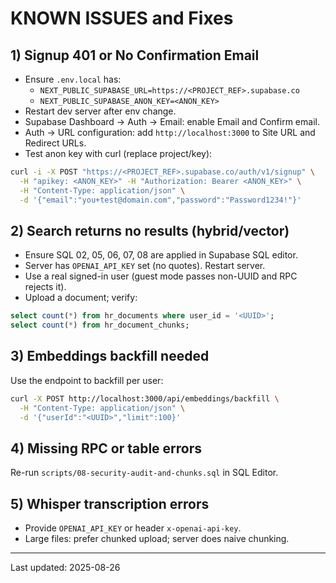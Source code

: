# KNOWN ISSUES and Fixes

## 1) Signup 401 or No Confirmation Email
- Ensure `.env.local` has:
  - `NEXT_PUBLIC_SUPABASE_URL=https://<PROJECT_REF>.supabase.co`
  - `NEXT_PUBLIC_SUPABASE_ANON_KEY=<ANON_KEY>`
- Restart dev server after env change.
- Supabase Dashboard → Auth → Email: enable Email and Confirm email.
- Auth → URL configuration: add `http://localhost:3000` to Site URL and Redirect URLs.
- Test anon key with curl (replace project/key):
```bash
curl -i -X POST "https://<PROJECT_REF>.supabase.co/auth/v1/signup" \
  -H "apikey: <ANON_KEY>" -H "Authorization: Bearer <ANON_KEY>" \
  -H "Content-Type: application/json" \
  -d '{"email":"you+test@domain.com","password":"Password1234!"}'
```

## 2) Search returns no results (hybrid/vector)
- Ensure SQL 02, 05, 06, 07, 08 are applied in Supabase SQL editor.
- Server has `OPENAI_API_KEY` set (no quotes). Restart server.
- Use a real signed-in user (guest mode passes non-UUID and RPC rejects it).
- Upload a document; verify:
```sql
select count(*) from hr_documents where user_id = '<UUID>';
select count(*) from hr_document_chunks;
```

## 3) Embeddings backfill needed
Use the endpoint to backfill per user:
```bash
curl -X POST http://localhost:3000/api/embeddings/backfill \
  -H "Content-Type: application/json" \
  -d '{"userId":"<UUID>","limit":100}'
```

## 4) Missing RPC or table errors
Re-run `scripts/08-security-audit-and-chunks.sql` in SQL Editor.

## 5) Whisper transcription errors
- Provide `OPENAI_API_KEY` or header `x-openai-api-key`.
- Large files: prefer chunked upload; server does naive chunking.

---
Last updated: 2025-08-26


